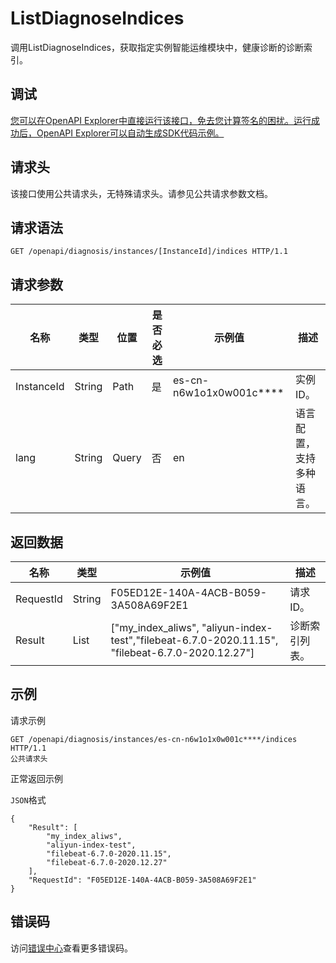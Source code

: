 # ListDiagnoseIndices

调用ListDiagnoseIndices，获取指定实例智能运维模块中，健康诊断的诊断索引。

## 调试

[您可以在OpenAPI Explorer中直接运行该接口，免去您计算签名的困扰。运行成功后，OpenAPI Explorer可以自动生成SDK代码示例。](https://api.aliyun.com/#product=elasticsearch&api=ListDiagnoseIndices&type=ROA&version=2017-06-13)

## 请求头

该接口使用公共请求头，无特殊请求头。请参见公共请求参数文档。

## 请求语法

```
GET /openapi/diagnosis/instances/[InstanceId]/indices HTTP/1.1
```

## 请求参数

|名称|类型|位置|是否必选|示例值|描述|
|--|--|--|----|---|--|
|InstanceId|String|Path|是|es-cn-n6w1o1x0w001c\*\*\*\*|实例ID。 |
|lang|String|Query|否|en|语言配置，支持多种语言。 |

## 返回数据

|名称|类型|示例值|描述|
|--|--|---|--|
|RequestId|String|F05ED12E-140A-4ACB-B059-3A508A69F2E1|请求ID。 |
|Result|List|\["my\_index\_aliws", "aliyun-index-test","filebeat-6.7.0-2020.11.15", "filebeat-6.7.0-2020.12.27"\]|诊断索引列表。 |

## 示例

请求示例

```
GET /openapi/diagnosis/instances/es-cn-n6w1o1x0w001c****/indices HTTP/1.1
公共请求头
```

正常返回示例

`JSON`格式

```
{
	"Result": [
		"my_index_aliws",
		"aliyun-index-test",
		"filebeat-6.7.0-2020.11.15",
		"filebeat-6.7.0-2020.12.27"
	],
	"RequestId": "F05ED12E-140A-4ACB-B059-3A508A69F2E1"
}
```

## 错误码

访问[错误中心](https://error-center.aliyun.com/status/product/elasticsearch)查看更多错误码。


